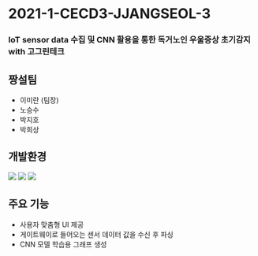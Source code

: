 # 2021-1-CECD3-JJANGSEOL-3
### IoT sensor data 수집 및 CNN 활용을 통한 독거노인 우울증상 초기감지 with 고그린테크

## 짱설팀
* 이미란 (팀장)
* 노승수
* 박지호
* 박희상

## 개발환경
<p>
<img src="https://img.shields.io/badge/Java-orange">
<img src="https://img.shields.io/badge/AndroidStudio-green">
<img src="https://img.shields.io/badge/firebase-blue">
</p>

## 주요 기능
* 사용자 맞춤형 UI 제공
* 게이트웨이로 들어오는 센서 데이터 값을 수신 후 파싱
* CNN 모델 학습용 그래프 생성
